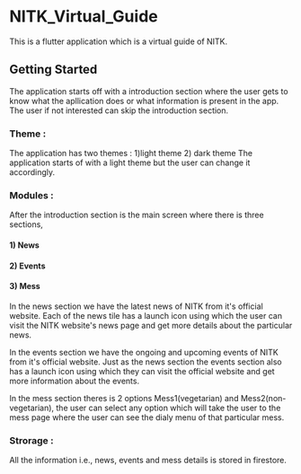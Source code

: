 # NITK_Virtual_Guide

This is a flutter application which is a virtual guide of NITK.

## Getting Started

The application starts off with a introduction section where the user gets to know what the apllication does or what information is present in the app. The user if not interested can skip the introduction section.

### Theme :

The application has two themes : 1)light theme 2) dark theme
The application starts of with a light theme but the user can change it accordingly.

### Modules :

After the introduction section is the main screen where there is three sections,
#### 1) News
#### 2) Events
#### 3) Mess

In the news section we have the latest news of NITK from it's official website. Each of the news tile has a launch icon using which the user can visit the NITK website's news page and get more details about the particular news.

In the events section we have the ongoing and upcoming events of NITK from it's official website. Just as the news section the events section also has a launch icon using which they can visit the official website and get more information about the events.

In the mess section theres is 2 options Mess1(vegetarian) and Mess2(non-vegetarian), the user can select any option which will take the user to the mess page where the user can see the dialy menu of that particular mess. 

### Strorage :

All the information i.e., news, events and mess details is stored in firestore.


